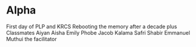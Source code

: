 # Alpha
First day of PLP and KRCS
Rebooting the memory after a decade plus
Classmates
Aiyan
Aisha
Emily
Phobe
Jacob
Kalama
Safri
Shabir
Emmanuel Muthui the facilitator
